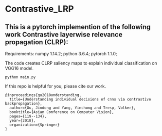 # Contrastive_LRP

## This is a pytorch implemention of the following work Contrastive layerwise relevance propagation (CLRP):
Requirements: numpy 1.14.2; python 3.6.4; pytorch 1.1.0;

The code creates CLRP saliency maps to explain individual classification on VGG16 model.
```
python main.py
```


If this repo is helpful for you, please cite our work.
```
@inproceedings{gu2018understanding,
  title={Understanding individual decisions of cnns via contrastive backpropagation},
  author={Gu, Jindong and Yang, Yinchong and Tresp, Volker},
  booktitle={Asian Conference on Computer Vision},
  pages={119--134},
  year={2018},
  organization={Springer}
}
```
